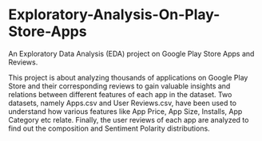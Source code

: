 # Exploratory-Analysis-On-Play-Store-Apps

An Exploratory Data Analysis (EDA) project on Google Play Store Apps and Reviews.

This project is about analyzing thousands of applications on Google Play Store and their corresponding reviews to gain valuable insights and relations between different features of each app in the dataset. Two datasets, namely Apps.csv and User Reviews.csv, have been used to understand how various features like App Price, App Size, Installs, App Category etc relate. Finally, the user reviews of each app are analyzed to find out the composition and Sentiment Polarity distributions.
